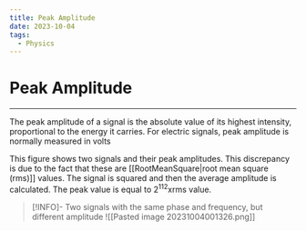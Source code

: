 ```yaml
---
title: Peak Amplitude
date: 2023-10-04
tags:
  - Physics
---
```


# Peak Amplitude

---

The peak amplitude of a signal is the absolute value of its highest intensity, proportional to the energy it carries. For electric signals, peak amplitude is normally measured in volts

This figure shows two signals and their peak amplitudes. This discrepancy is due to the fact that these are [[RootMeanSquare|root mean square (rms)]] values. The signal is squared and then the average amplitude is calculated. The peak value is equal to $2^{112}$xrms value.

>[!INFO]- Two signals with the same phase and frequency, but different amplitude
> ![[Pasted image 20231004001326.png]]
